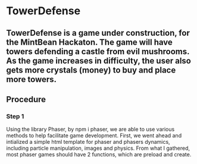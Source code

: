 # TowerDefense
## TowerDefense is a game under construction, for the MintBean Hackaton. The game will have towers defending a castle from evil mushrooms. As the game increases in difficulty, the user also gets more crystals (money) to buy and place more towers.

## Procedure

### Step 1
Using the library Phaser, by npm i phaser, we are able to use various methods to help facilitate game development. First, we went ahead and intialized a simple html template for phaser and phasers dynamics, including particle manipulation, images and physics. From what I gathered, most phaser games should have 2 functions, which are preload and create. 
